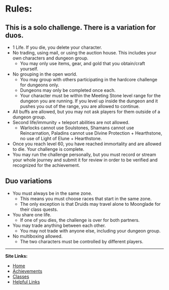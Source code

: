 # **Rules:**

## This is a solo challenge. There is a variation for duos.

- 1 Life. If you die, you delete your character.
- No trading, using mail, or using the auction house. This includes your own characters and dungeon group.
  - You may only use items, gear, and gold that you obtain/craft yourself.
- No grouping in the open world.
  - You may group with others participating in the hardcore challenge for dungeons only.
  - Dungeons may only be completed once each.
  - Your character must be within the Meeting Stone level range for the dungeon you are running. If you level up inside the dungeon and it pushes you out of the range, you are allowed to continue.
- All buffs are allowed, but you may not ask players for them outside of a dungeon group.
- Second life/immunity + teleport abilities are not allowed.
  - Warlocks cannot use Soulstones, Shamans cannot use Reincarnation, Paladins cannot use Divine Protection + Hearthstone, no use of Light of Elune + Hearthstone.
- Once you reach level 60, you have reached immortality and are allowed to die. Your challenge is complete.
- You may run the challenge personally, but you must record or stream your whole journey and submit it for review in order to be verified and recognized for the achievement.

## Duo variations

- You must always be in the same zone.
  - This means you must choose races that start in the same zone.
  - The only exception is that Druids may travel alone to Moonglade for their class quests.
- You share one life.
  - If one of you dies, the challenge is over for both partners.
- You may trade anything between each other.
  - You may not trade with anyone else, including your dungeon group.
- No multiboxing allowed.
  - The two characters must be controlled by different players.
  
---

**Site Links:**
- [Home](https://github.com/ultrasoftcore345/Classic_Hardcore/blob/main/README.md)
- [Achievements](https://github.com/ultrasoftcore345/Classic_Hardcore/blob/main/Achievements.md)
- [Classes](https://github.com/ultrasoftcore345/Classic_Hardcore/blob/main/Classes.md)
- [Helpful Links](https://github.com/ultrasoftcore345/Classic_Hardcore/blob/main/Links.md)
